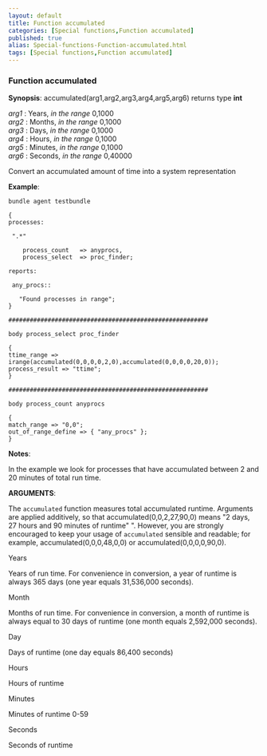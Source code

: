 ```yaml
---
layout: default
title: Function accumulated
categories: [Special functions,Function accumulated]
published: true
alias: Special-functions-Function-accumulated.html
tags: [Special functions,Function accumulated]
---
```


### Function accumulated

**Synopsis**: accumulated(arg1,arg2,arg3,arg4,arg5,arg6) returns type
**int**

  
 *arg1* : Years, *in the range* 0,1000   
 *arg2* : Months, *in the range* 0,1000   
 *arg3* : Days, *in the range* 0,1000   
 *arg4* : Hours, *in the range* 0,1000   
 *arg5* : Minutes, *in the range* 0,1000   
 *arg6* : Seconds, *in the range* 0,40000   

Convert an accumulated amount of time into a system representation

**Example**:  
   

```cf3
bundle agent testbundle

{
processes:

 ".*"

    process_count   => anyprocs,
    process_select  => proc_finder;

reports:

 any_procs::

   "Found processes in range";
}

########################################################

body process_select proc_finder

{
ttime_range => irange(accumulated(0,0,0,0,2,0),accumulated(0,0,0,0,20,0));
process_result => "ttime";
}

########################################################

body process_count anyprocs

{
match_range => "0,0";
out_of_range_define => { "any_procs" };
}
```

**Notes**:  
   

In the example we look for processes that have accumulated between 2 and
20 minutes of total run time.

**ARGUMENTS**:

The `accumulated` function measures total accumulated runtime. Arguments
are applied additively, so that accumulated(0,0,2,27,90,0) means "2
days, 27 hours and 90 minutes of runtime" ". However, you are strongly
encouraged to keep your usage of `accumulated` sensible and readable;
for example, accumulated(0,0,0,48,0,0) or accumulated(0,0,0,0,90,0).

Years

Years of run time. For convenience in conversion, a year of runtime is
always 365 days (one year equals 31,536,000 seconds).   

Month

Months of run time. For convenience in conversion, a month of runtime is
always equal to 30 days of runtime (one month equals 2,592,000 seconds).
  

Day

Days of runtime (one day equals 86,400 seconds)   

Hours

Hours of runtime   

Minutes

Minutes of runtime 0-59   

Seconds

Seconds of runtime
